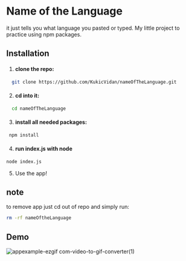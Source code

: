 
# Name of the Language

it just tells you what language you  pasted or typed.
My little project to practice using npm packages.

## Installation

1. #### clone the repo:

```bash
  git clone https://github.com/KukicVidan/nameOfTheLanguage.git
```
2. #### cd into it:

```bash
  cd nameOfTheLanguage
```
3. #### install all needed packages:
```bash
 npm install
```
4. #### run index.js with node
```bash
node index.js
```
5. Use the app!

## note
to remove app just cd out of repo and simply run:
```bash
rm -rf nameOftheLanguage
```
## Demo



![appexample-ezgif com-video-to-gif-converter(1)](https://github.com/user-attachments/assets/9c708308-e80d-4c8d-9be7-e7f22d9bd980)
